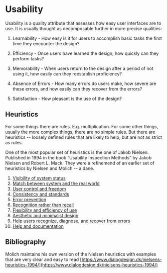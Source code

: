 
# Usability

Usability is a quality attribute that assesses how easy user interfaces are to use. It is usually thought as decomposable further in more precise qualities: 

1. Learnability - How easy is it for users to accomplish basic tasks the first time they encounter the design?

3.  Efficiency - Once users have learned the design, how quickly can they perform tasks?

4. Memorability - When users return to the design after a period of not using it, how easily can they reestablish proficiency?

5. Absence of Errors - How many errors do users make, how severe are these errors, and how easily can they recover from the errors?

6.  Satisfaction - How pleasant is the use of the design?


## Heuristics

For some things there are rules. E.g. multiplication.
For some other things, usually the more complex things, there are no simple rules. 
But there are heuristics -- loosely defined rules that are likely to help, but are not as strict as rules. 


One of the most popular set of heuristics is the one of Jakob Nielsen. Published in 1994 in the book “Usability Inspection Methods” by Jakob Nielsen and Robert L. Mack. They were a refinemend of an earlier set of heuristics by Nielsen and Molich --  a dane. 
1. [Visibility of system status](./usability_examples/1_status.md)
2. [Match between system and the real world](./usability_examples/2_match.md)
3. [User control and freedom](./usability_examples/3_control.md)
4. [Consistency and standards](./usability_examples/4_consistency.md)
5. [Error prevention](./usability_examples/5_error.md)
6. [Recognition rather than recall](./usability_examples/6_recognition.md)
7. [Flexibility and efficiency of use](./usability_examples/7_flexibility.md)
8. [Aesthetic and minimalist design](./usability_examples/8_aesthetics.md)
9. [Help users recognize, diagnose, and recover from errors](./usability_examples/9_help.md)
10. [Help and documentation](./usability_examples/10_documentation.md)




## Bibliography

Molich maintains his own version of the Nielsen heuristics with examples that are very clear and easy to read [https://www.dialogdesign.dk/nielsens-heuristics-1994/](https://www.dialogdesign.dk/nielsens-heuristics-1994/)

